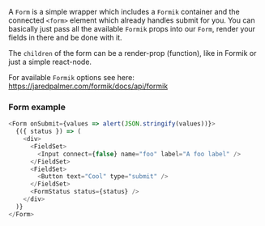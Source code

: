 A `Form` is a simple wrapper which includes a `Formik` container and the connected `<form>` element which already handles submit for you. You can basically just pass all the available `Formik` props into our `Form`, render your fields in there and be done with it.

The `children` of the form can be a render-prop (function), like in Formik or just a simple react-node.

For available `Formik` options see here: https://jaredpalmer.com/formik/docs/api/formik

### Form example

```js
<Form onSubmit={values => alert(JSON.stringify(values))}>
  {({ status }) => (
    <div>
      <FieldSet>
        <Input connect={false} name="foo" label="A foo label" />
      </FieldSet>
      <FieldSet>
        <Button text="Cool" type="submit" />
      </FieldSet>
      <FormStatus status={status} />
    </div>
  )}
</Form>
```
